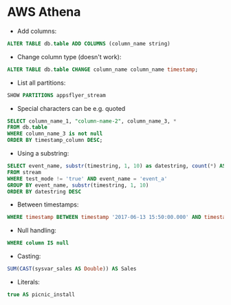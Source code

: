 # AWS Athena

* Add columns:

```sql
ALTER TABLE db.table ADD COLUMNS (column_name string)
```

* Change column type (doesn't work):

```sql
ALTER TABLE db.table CHANGE column_name column_name timestamp;
```

* List all partitions:

```sql
SHOW PARTITIONS appsflyer_stream
```

* Special characters can be e.g. quoted
```sql
SELECT column_name_1, "column-name-2", column_name_3, *
FROM db.table
WHERE column_name_3 is not null
ORDER BY timestamp_column DESC;
```

* Using a substring:

```sql
SELECT event_name, substr(timestring, 1, 10) as datestring, count(*) AS count
FROM stream
WHERE test_mode != 'true' AND event_name = 'event_a'
GROUP BY event_name, substr(timestring, 1, 10)
ORDER BY datestring DESC
```

* Between timestamps:

```sql
WHERE timestamp BETWEEN timestamp '2017-06-13 15:50:00.000' AND timestamp '2017-06-13 16:52:29.000'
```

* Null handling:

```sql
WHERE column IS null
```

* Casting:

```sql
SUM(CAST(sysvar_sales AS Double)) AS Sales
```

* Literals:

```sql
true AS picnic_install
```